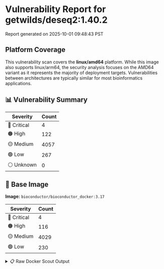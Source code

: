 # Vulnerability Report for getwilds/deseq2:1.40.2

Report generated on 2025-10-01 09:48:43 PST

## Platform Coverage

This vulnerability scan covers the **linux/amd64** platform. While this image also supports linux/arm64, the security analysis focuses on the AMD64 variant as it represents the majority of deployment targets. Vulnerabilities between architectures are typically similar for most bioinformatics applications.

## 📊 Vulnerability Summary

| Severity | Count |
|----------|-------|
| 🔴 Critical | 4 |
| 🟠 High | 122 |
| 🟡 Medium | 4057 |
| 🟢 Low | 267 |
| ⚪ Unknown | 0 |

## 🐳 Base Image

**Image:** `bioconductor/bioconductor_docker:3.17`

| Severity | Count |
|----------|-------|
| 🔴 Critical | 4 |
| 🟠 High | 116 |
| 🟡 Medium | 4029 |
| 🟢 Low | 230 |

<details>
<summary>📋 Raw Docker Scout Output</summary>

```text
Target     │  getwilds/deseq2:1.40.2         │    4C   122H   4057M   267L   
    digest   │  534cae5490bc                           │                               
  Base image │  bioconductor/bioconductor_docker:3.17  │    4C   116H   4029M   230L   

What's next:
    View vulnerabilities → docker scout cves getwilds/deseq2:1.40.2
    Include policy results in your quickview by supplying an organization → docker scout quickview getwilds/deseq2:1.40.2 --org <organization>
```
</details>
